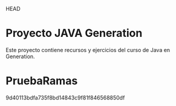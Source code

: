 HEAD
# Proyecto JAVA Generation
Este proyecto contiene recursos y ejercicios del curso de Java en Generation.

# PruebaRamas
9d40113bdfa735f8bd14843c9f81f846568850df
